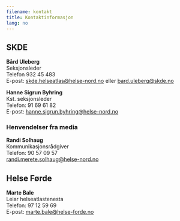 ```yaml
---
filename: kontakt
title: Kontaktinformasjon
lang: no
---
```


## SKDE

**Bård Uleberg**  
Seksjonsleder  
Telefon 932 45 483  
E-post: skde.helseatlas@helse-nord.no eller bard.uleberg@skde.no

**Hanne Sigrun Byhring**  
Kst. seksjonsleder  
Telefon: 91 69 61 82  
E-post: hanne.sigrun.byhring@helse-nord.no

### Henvendelser fra media

**Randi Solhaug**  
Kommunikasjonsrådgiver  
Telefon: 90 57 09 57  
randi.merete.solhaug@helse-nord.no

## Helse Førde

**Marte Bale**  
Leiar helseatlastenesta  
Telefon: 97 12 59 69  
E-post: marte.bale@helse-forde.no
